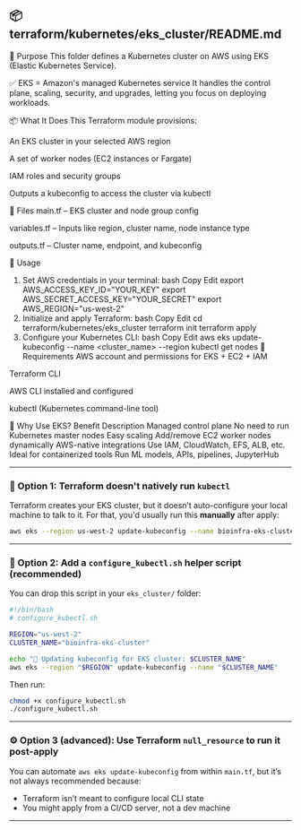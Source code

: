 ## 📦 terraform/kubernetes/eks_cluster/README.md

📍 Purpose
This folder defines a Kubernetes cluster on AWS using EKS (Elastic Kubernetes Service).

✅ EKS = Amazon's managed Kubernetes service
It handles the control plane, scaling, security, and upgrades, letting you focus on deploying workloads.

📦 What It Does
This Terraform module provisions:

An EKS cluster in your selected AWS region

A set of worker nodes (EC2 instances or Fargate)

IAM roles and security groups

Outputs a kubeconfig to access the cluster via kubectl

📁 Files
main.tf – EKS cluster and node group config

variables.tf – Inputs like region, cluster name, node instance type

outputs.tf – Cluster name, endpoint, and kubeconfig

🚀 Usage
1. Set AWS credentials in your terminal:
bash
Copy
Edit
export AWS_ACCESS_KEY_ID="YOUR_KEY"
export AWS_SECRET_ACCESS_KEY="YOUR_SECRET"
export AWS_REGION="us-west-2"
2. Initialize and apply Terraform:
bash
Copy
Edit
cd terraform/kubernetes/eks_cluster
terraform init
terraform apply
3. Configure your Kubernetes CLI:
bash
Copy
Edit
aws eks update-kubeconfig --name <cluster_name> --region <region>
kubectl get nodes
🔐 Requirements
AWS account and permissions for EKS + EC2 + IAM

Terraform CLI

AWS CLI installed and configured

kubectl (Kubernetes command-line tool)

🧠 Why Use EKS?
Benefit	Description
Managed control plane	No need to run Kubernetes master nodes
Easy scaling	Add/remove EC2 worker nodes dynamically
AWS-native integrations	Use IAM, CloudWatch, EFS, ALB, etc.
Ideal for containerized tools	Run ML models, APIs, pipelines, JupyterHub


---

### 🧭 Option 1: Terraform doesn't natively run `kubectl`

Terraform creates your EKS cluster, but it doesn’t auto-configure your local machine to talk to it. For that, you'd usually run this **manually** after apply:

```bash
aws eks --region us-west-2 update-kubeconfig --name bioinfra-eks-cluster
```

---

### 🧰 Option 2: Add a `configure_kubectl.sh` helper script (recommended)

You can drop this script in your `eks_cluster/` folder:

```bash
#!/bin/bash
# configure_kubectl.sh

REGION="us-west-2"
CLUSTER_NAME="bioinfra-eks-cluster"

echo "📡 Updating kubeconfig for EKS cluster: $CLUSTER_NAME"
aws eks --region "$REGION" update-kubeconfig --name "$CLUSTER_NAME"
```

Then run:

```bash
chmod +x configure_kubectl.sh
./configure_kubectl.sh
```

---

### ⚙️ Option 3 (advanced): Use Terraform `null_resource` to run it post-apply

You can automate `aws eks update-kubeconfig` from within `main.tf`, but it’s not always recommended because:

* Terraform isn’t meant to configure local CLI state
* You might apply from a CI/CD server, not a dev machine

---


